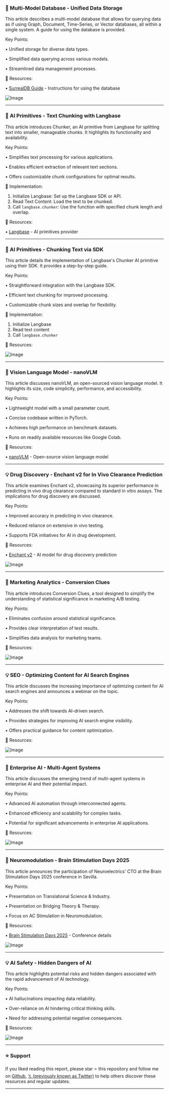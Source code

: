 ### 🤖 Multi-Model Database - Unified Data Storage

This article describes a multi-model database that allows for querying data as if using Graph, Document, Time-Series, or Vector databases, all within a single system.  A guide for using the database is provided.

Key Points:

• Unified storage for diverse data types.


• Simplified data querying across various models.


• Streamlined data management processes.


🔗 Resources:

• [SurrealDB Guide](https://sdb.li/4m3xawT) -  Instructions for using the database

![Image](https://pbs.twimg.com/media/GqWSGYQXwAA8lTJ?format=jpg&name=small)


---

### 🚀 AI Primitives - Text Chunking with Langbase

This article introduces Chunker, an AI primitive from Langbase for splitting text into smaller, manageable chunks.  It highlights its functionality and availability.

Key Points:

• Simplifies text processing for various applications.


• Enables efficient extraction of relevant text sections.


• Offers customizable chunk configurations for optimal results.


🚀 Implementation:

1. Initialize Langbase: Set up the Langbase SDK or API.
2. Read Text Content: Load the text to be chunked.
3. Call `langbase.chunker`: Use the function with specified chunk length and overlap.


🔗 Resources:

• [Langbase](https://x.com/LangbaseInc) - AI primitives provider


---

### 🤖 AI Primitives - Chunking Text via SDK

This article details the implementation of Langbase's Chunker AI primitive using their SDK.  It provides a step-by-step guide.

Key Points:

• Straightforward integration with the Langbase SDK.


• Efficient text chunking for improved processing.


• Customizable chunk sizes and overlap for flexibility.


🚀 Implementation:

1. Initialize Langbase
2. Read text content
3. Call `langbase.chunker`


🔗 Resources:

![Image](https://pbs.twimg.com/media/GqWSDmGaUAEDP82?format=jpg&name=small)


---

### 🤖 Vision Language Model - nanoVLM

This article discusses nanoVLM, an open-sourced vision language model. It highlights its size, code simplicity, performance, and accessibility.

Key Points:

• Lightweight model with a small parameter count.


• Concise codebase written in PyTorch.


• Achieves high performance on benchmark datasets.


• Runs on readily available resources like Google Colab.


🔗 Resources:

• [nanoVLM](https://t.co/pIighjDRaO) -  Open-source vision language model


---

### 💡 Drug Discovery - Enchant v2 for In Vivo Clearance Prediction

This article examines Enchant v2, showcasing its superior performance in predicting in vivo drug clearance compared to standard in vitro assays.  The implications for drug discovery are discussed.

Key Points:

• Improved accuracy in predicting in vivo clearance.


• Reduced reliance on extensive in vivo testing.


• Supports FDA initiatives for AI in drug development.


🔗 Resources:

• [Enchant v2](https://iambic.ai/post/enchantv2) - AI model for drug discovery prediction

![Image](https://pbs.twimg.com/media/GqSe2qbbAAE6TI-?format=jpg&name=small)


---

### 🚀 Marketing Analytics - Conversion Clues

This article introduces Conversion Clues, a tool designed to simplify the understanding of statistical significance in marketing A/B testing.

Key Points:

• Eliminates confusion around statistical significance.


• Provides clear interpretation of test results.


• Simplifies data analysis for marketing teams.


🔗 Resources:

![Image](https://pbs.twimg.com/media/GqVunvgXIAEXmpu?format=jpg&name=small)


---

### 💡 SEO - Optimizing Content for AI Search Engines

This article discusses the increasing importance of optimizing content for AI search engines and announces a webinar on the topic.

Key Points:

• Addresses the shift towards AI-driven search.


• Provides strategies for improving AI search engine visibility.


• Offers practical guidance for content optimization.


🔗 Resources:

![Image](https://pbs.twimg.com/media/GqVuC4tXMAA9HQw?format=jpg&name=small)


---

### 🤖 Enterprise AI - Multi-Agent Systems

This article discusses the emerging trend of multi-agent systems in enterprise AI and their potential impact.

Key Points:

• Advanced AI automation through interconnected agents.


• Enhanced efficiency and scalability for complex tasks.


• Potential for significant advancements in enterprise AI applications.


🔗 Resources:

![Image](https://pbs.twimg.com/media/GqVsggKWAAAcXd8?format=jpg&name=small)


---

### 🤖 Neuromodulation - Brain Stimulation Days 2025

This article announces the participation of Neuroelectrics' CTO at the Brain Stimulation Days 2025 conference in Sevilla.

Key Points:

• Presentation on Translational Science & Industry.


• Presentation on Bridging Theory & Therapy.


• Focus on AC Stimulation in Neuromodulation.


🔗 Resources:

• [Brain Stimulation Days 2025](https://eventos.upo.es/agenda/show_event/132986/jornadas-de-estimulacion-cerebral-2025.html) - Conference details

![Image](https://pbs.twimg.com/media/GpnWD8IWMAATWm1?format=jpg&name=small)


---

### 💡 AI Safety - Hidden Dangers of AI

This article highlights potential risks and hidden dangers associated with the rapid advancement of AI technology.

Key Points:

• AI hallucinations impacting data reliability.


• Over-reliance on AI hindering critical thinking skills.


• Need for addressing potential negative consequences.


🔗 Resources:

![Image](https://pbs.twimg.com/media/GqVNTOAWgAAfE0n?format=jpg&name=small)


---

### ⭐️ Support

If you liked reading this report, please star ⭐️ this repository and follow me on [Github](https://github.com/Drix10), [𝕏 (previously known as Twitter)](https://x.com/DRIX_10_) to help others discover these resources and regular updates.

---